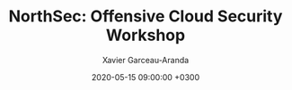 ---
title: NorthSec&#58; Offensive Cloud Security Workshop
author: Xavier Garceau-Aranda
date: 2020-05-15 09:00:00 +0300
link: https://cfp.nsec.io/2020/talk/8WMS9M/
---